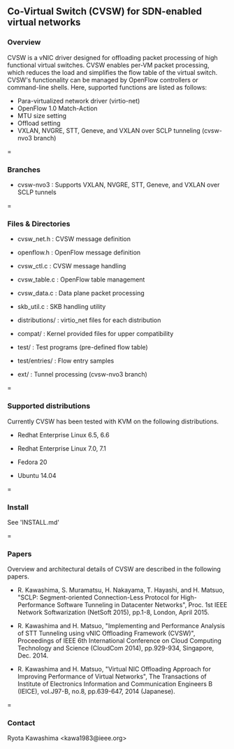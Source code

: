 ## Co-Virtual Switch (CVSW) for SDN-enabled virtual networks


### Overview

CVSW is a vNIC driver designed for offloading packet processing of 
high functional virtual switches. CVSW enables per-VM packet processing, 
which reduces the load and simplifies the flow table of the virtual 
switch. CVSW's functionality can be managed by OpenFlow controllers or 
command-line shells. Here, supported functions are listed as follows:

* Para-virtualized network driver (virtio-net)
* OpenFlow 1.0 Match-Action
* MTU size setting
* Offload  setting
* VXLAN, NVGRE, STT, Geneve, and VXLAN over SCLP tunneling (cvsw-nvo3 branch)


=
### Branches

* cvsw-nvo3       : Supports VXLAN, NVGRE, STT, Geneve, and VXLAN over SCLP tunnels


=
### Files & Directories

* cvsw_net.h      : CVSW message definition

* openflow.h      : OpenFlow message definition

* cvsw_ctl.c      : CVSW message handling

* cvsw_table.c    : OpenFlow table management

* cvsw_data.c     : Data plane packet processing

* skb_util.c      : SKB handling utility

* distributions/  : virtio_net files for each distribution

* compat/         : Kernel provided files for upper compatibility

* test/           : Test programs (pre-defined flow table)

* test/entries/   : Flow entry samples

* ext/            : Tunnel processing (cvsw-nvo3 branch)


=
### Supported distributions

Currently CVSW has been tested with KVM on the following distributions.

 * Redhat Enterprise Linux 6.5, 6.6

 * Redhat Enterprise Linux 7.0, 7.1

 * Fedora 20

 * Ubuntu 14.04


=
### Install

See 'INSTALL.md'


=
### Papers

Overview and architectural details of CVSW are described in the following 
papers.

* R. Kawashima, S. Muramatsu, H. Nakayama, T. Hayashi, and H. Matsuo, 
"SCLP: Segment-oriented Connection-Less Protocol for High-Performance 
Software Tunneling in Datacenter Networks", Proc. 1st IEEE Network 
Softwarization (NetSoft 2015), pp.1-8, London, April 2015.

* R. Kawashima and H. Matsuo, "Implementing and Performance Analysis of 
STT Tunneling using vNIC Offloading Framework (CVSW)", 
Proceedings of IEEE 6th International Conference on Cloud Computing 
Technology and Science (CloudCom 2014), pp.929-934, Singapore, Dec. 2014.

* R. Kawashima and H. Matsuo, "Virtual NIC Offloading Approach for 
Improving Performance of Virtual Networks", The Transactions of 
Institute of Electronics Information and Communication Engineers B 
(IEICE), vol.J97-B, no.8, pp.639-647, 2014 (Japanese).


=
### Contact 

Ryota Kawashima &lt;kawa1983<span>@</span>ieee.org&gt;

